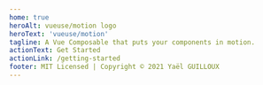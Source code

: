 ```yaml
---
home: true
heroAlt: vueuse/motion logo
heroText: 'vueuse/motion'
tagline: A Vue Composable that puts your components in motion.
actionText: Get Started
actionLink: /getting-started
footer: MIT Licensed | Copyright © 2021 Yaël GUILLOUX
---
```


<Features />
